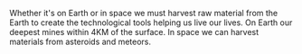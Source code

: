 Whether it's on Earth or in space we must harvest raw material from the Earth to create the technological tools helping us live our lives. On Earth our deepest mines within 4KM of the surface. In space we can harvest materials from asteroids and meteors.